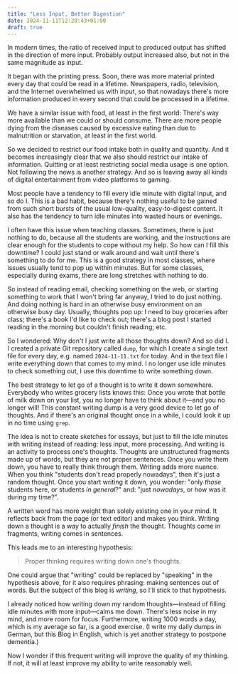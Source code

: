```yaml
---
title: "Less Input, Better Digestion"
date: 2024-11-11T12:28:43+01:00
draft: true
---
```


In modern times, the ratio of received input to produced output has shifted in
the direction of more input. Probably output increased also, but not in the same
magnitude as input.

It began with the printing press. Soon, there was more material printed every
day that could be read in a lifetime. Newspapers, radio, television, and the
Internet overwhelmed us with input, so that nowadays there's more information
produced in every second that could be processed in a lifetime.

We have a similar issue with food, at least in the first world: There's way more
available than we could or should consume. There are more people dying from the
diseases caused by excessive eating than due to malnutrition or starvation, at
least in the first world.

So we decided to restrict our food intake both in quality and quantity. And it
becomes increasingly clear that we also should restrict our intake of
information. Quitting or at least restricting social media usage is one option.
Not following the news is another strategy. And so is leaving away all kinds of
digital entertainment from video platforms to gaming.

Most people have a tendency to fill every idle minute with digital input, and so
do I. This is a bad habit, because there's nothing useful to be gained from such
short bursts of the usual low-quality, easy-to-digest content. It also has the
tendency to turn idle minutes into wasted hours or evenings.

I often have this issue when teaching classes. Sometimes, there is just nothing
to do, because all the students are working, and the instructions are clear
enough for the students to cope without my help. So how can I fill this
downtime? I could just stand or walk around and wait until there's something to
do for me. This is a good strategy in most classes, where issues usually tend to
pop up within minutes. But for some classes, especially during exams, there are
long stretches with nothing to do.

So instead of reading email, checking something on the web, or starting
something to work that I won't bring far anyway, I tried to do just nothing. And
doing nothing is hard in an otherwise busy environment on an otherwise busy day.
Usually, thoughts pop up: I need to buy groceries after class; there's a book
I'd like to check out; there's a blog post I started reading in the morning but
couldn't finish reading; etc.

So I wondered: Why don't I just write all those thoughts down? And so did I. I
created a private Git repository called `dump`, for which I create a single text
file for every day, e.g. named `2024-11-11.txt` for today. And in the text file
I write everything down that comes to my mind. I no longer use idle minutes to
check something out, I use this downtime to write something down.

The best strategy to let go of a thought is to write it down somewhere.
Everybody who writes grocery lists knows this: Once you wrote that bottle of
milk down on your list, you no longer have to think about it—and you no longer
will! This constant writing dump is a very good device to let go of thoughts.
And if there's an original thought once in a while, I could look it up in no
time using `grep`.

The idea is not to create sketches for essays, but just to fill the idle minutes
with writing instead of reading: less input, more processing. And writing is an
activity to process one's thoughts. Thoughts are unstructured fragments made up
of words, but they are not proper sentences. Once you write them down, you have
to really think through them. Writing adds more nuance. When you think "students
don't read properly nowadays", then it's just a random thought. Once you start
writing it down, you wonder: "only _those_ students here, or students _in
general_?" and: "just _nowadays_, or how was it during my time?".

A written word has more weight than solely existing one in your mind. It
reflects back from the page (or text editor) and makes you think. Writing down a
thought is a way to actually _finish_ the thought. Thoughts come in fragments,
writing comes in sentences.

This leads me to an interesting hypothesis:

> Proper thinkng requires writing down one's thoughts.

One could argue that "writing" could be replaced by "speaking" in the hypothesis
above, for it also requires phrasing: making sentences out of words. But the
subject of this blog is _writing_, so I'll stick to that hypothesis.

I already noticed how writing down my random thoughts—instead of filling idle
minutes with more input—calms me down. There's less noise in my mind, and more
room for focus. Furthermore, writing 1000 words a day, which is my average so
far, is a good exercise. (I write my daily dumps in German, but this Blog in
English, which is yet another strategy to postpone dementia.)

Now I wonder if this frequent writing will improve the quality of my thinking.
If not, it will at least improve my ability to write reasonably well.
